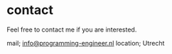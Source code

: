 
# contact


Feel free to contact me if you are interested. 

mail; info@programming-engineer.nl
location; Utrecht